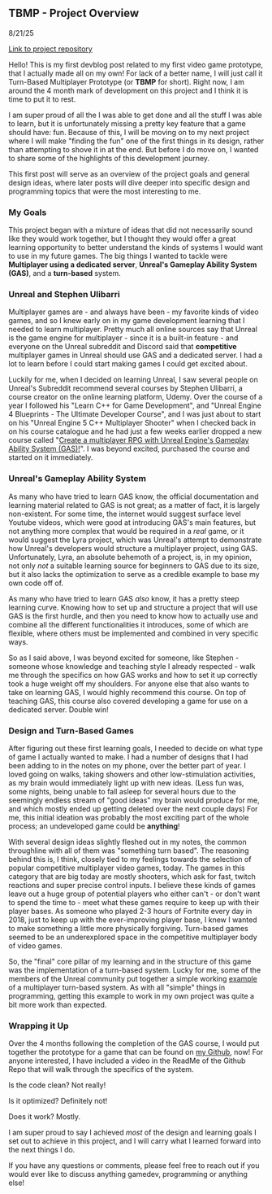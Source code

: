 ## TBMP - Project Overview

8/21/25

[Link to project repository](https://github.com/leavemydogalone/Prototype)

Hello! This is my first devblog post related to my first video game prototype, that I actually made all on my own! For lack of a better name, I will just call it Turn-Based Multiplayer Prototype (or **TBMP** for short). Right now, I am around the 4 month mark of development on this project and I think it is time to put it to rest.

I am super proud of all the I was able to get done and all the stuff I was able to learn, but it is unfortunately missing a pretty key feature that a game should have: fun. Because of this, I will be moving on to my next project where I will make "finding the fun" one of the first things in its design, rather than attempting to shove it in at the end. But before I do move on, I wanted to share some of the highlights of this development journey.

This first post will serve as an overview of the project goals and general design ideas, where later posts will dive deeper into specific design and programming topics that were the most interesting to me.

### My Goals

This project began with a mixture of ideas that did not necessarily sound like they would work together, but I thought they would offer a great learning opportunity to better understand the kinds of systems I would want to use in my future games. The big things I wanted to tackle were **Multiplayer using a dedicated server**, **Unreal's Gameplay Ability System (GAS)**, and a **turn-based** system.

### Unreal and Stephen Ulibarri

Multiplayer games are - and always have been - my favorite kinds of video games, and so I knew early on in my game development learning that I needed to learn multiplayer. Pretty much all online sources say that Unreal is the game engine for multiplayer - since it is a built-in feature - and everyone on the Unreal subreddit and Discord said that **competitive** multiplayer games in Unreal should use GAS and a dedicated server. I had a lot to learn before I could start making games I could get excited about.

Luckily for me, when I decided on learning Unreal, I saw several people on Unreal's Subreddit recommend several courses by Stephen Ulibarri, a course creator on the online learning platform, Udemy. Over the course of a year I followed his "Learn C++ for Game Development", and "Unreal Engine 4 Blueprints - The Ultimate Developer Course", and I was just about to start on his "Unreal Engine 5 C++ Multiplayer Shooter" when I checked back in on his course catalogue and he had just a few weeks earlier dropped a new course called "[Create a multiplayer RPG with Unreal Engine's Gameplay Ability System (GAS)!](https://www.udemy.com/course/unreal-engine-5-gas-top-down-rpg/)". I was beyond excited, purchased the course and started on it immediately.

### Unreal's Gameplay Ability System

As many who have tried to learn GAS know, the official documentation and learning material related to GAS is not great; as a matter of fact, it is largely non-existent. For some time, the internet would suggest surface level Youtube videos, which were good at introducing GAS's main features, but not anything more complex that would be required in a _real_ game, or it would suggest the Lyra project, which was Unreal's attempt to demonstrate how Unreal's developers would structure a multiplayer project, using GAS. Unfortunately, Lyra, an absolute behemoth of a project, is, in my opinion, not only _not_ a suitable learning source for beginners to GAS due to its size, but it also lacks the optimization to serve as a credible example to base my own code off of.

As many who have tried to learn GAS _also_ know, it has a pretty steep learning curve. Knowing how to set up and structure a project that will use GAS is the first hurdle, and then you need to know how to actually use and combine all the different functionalities it introduces, some of which are flexible, where others must be implemented and combined in very specific ways.

So as I said above, I was beyond excited for someone, like Stephen - someone whose knowledge and teaching style I already respected - walk me through the specifics on how GAS works and how to set it up correctly took a huge weight off my shoulders. For anyone else that also wants to take on learning GAS, I would highly recommend this course. On top of teaching GAS, this course also covered developing a game for use on a dedicated server. Double win!

### Design and Turn-Based Games

After figuring out these first learning goals, I needed to decide on what type of game I actually wanted to make. I had a number of designs that I had been adding to in the notes on my phone, over the better part of year. I loved going on walks, taking showers and other low-stimulation activities, as my brain would immediately light up with new ideas. (Less fun was, some nights, being unable to fall asleep for several hours due to the seemingly endless stream of "good ideas" my brain would produce for me, and which mostly ended up getting deleted over the next couple days) For me, this initial ideation was probably the most exciting part of the whole process; an undeveloped game could be **anything**!

With several design ideas slightly fleshed out in my notes, the common throughline with all of them was "something turn based". The reasoning behind this is, I think, closely tied to my feelings towards the selection of popular competitive multiplayer video games, today. The games in this category that are big today are mostly shooters, which ask for fast, twitch reactions and super precise control inputs. I believe these kinds of games leave out a huge group of potential players who either can't - or don't want to spend the time to - meet what these games require to keep up with their player bases. As someone who played 2-3 hours of Fortnite every day in 2018, just to keep up with the ever-improving player base, I knew I wanted to make something a little more physically forgiving. Turn-based games seemed to be an underexplored space in the competitive multiplayer body of video games.

So, the "final" core pillar of my learning and in the structure of this game was the implementation of a turn-based system. Lucky for me, some of the members of the Unreal community put together a simple working [example](https://github.com/Narxim/Narxim-GAS-Example) of a multiplayer turn-based system. As with all "simple" things in programming, getting this example to work in my own project was quite a bit more work than expected.

### Wrapping it Up

Over the 4 months following the completion of the GAS course, I would put together the prototype for a game that can be found on [my Github](https://github.com/leavemydogalone/Prototype), now! For anyone interested, I have included a video in the ReadMe of the Github Repo that will walk through the specifics of the system.

Is the code clean? Not really!

Is it optimized? Definitely not!

Does it work? Mostly.

I am super proud to say I achieved _most_ of the design and learning goals I set out to achieve in this project, and I will carry what I learned forward into the next things I do.

If you have any questions or comments, please feel free to reach out if you would ever like to discuss anything gamedev, programming or anything else!
